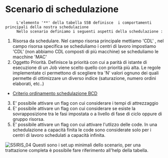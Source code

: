 
# Scenario di schedulazione
         L'elemento '**' della tabella S5B definisce  i comportamenti principali della nostra schedulazione
         Nello scenario definiamo i seguenti aspetti della schedulazione : 
 1. Risorsa da schedulare. Nel campo risorsa principale mettiamo 'CDL' , nel campo risorsa specifica se scheduliamo i centri di lavoro impostiamo 'CDL' (non abbiamo CDL composti di più macchine) se scheduliamo le macchine 'MAC'
 2. Oggetto Priorità. Definisce la priorità con cui a parità di istante di esecuzione di un Job viene scelto quello con priorità più alta. Le regole implementate ci permettono di scegliere tra 'N'    valori     ognuno dei quali permette di ottimizzare un diverso indice (saturazione,  numero ordini elaborati, etc..)
- [Criterio ordinamento schedulazione BCD](Sorgenti/OG/V2/CRORD)
3.  E' possibile attivare un flag con cui considerare i tempi di attrezzaggio
4.  E' possibile attivare un flag con cui considerare se esiste la sovrapposizione tra le fasi impostata o a livello di fase di ciclo oppure di gruppo risorsa.
5.  E' possibile attivare un flag con cui attivare l'utlizzo delle code. In una schedulazione a capacità finita le code sono considerate solo per i centri di lavoro schedulati a capacità infinita.


![S5IRIS_04](http://localhost:3000/immagini/S5IRIS_T03/S5IRIS_04.png)
Questi sono i set.up minimali dello scenario, per una trattazione completa è possibile fare riferimento all'help della tabella.







